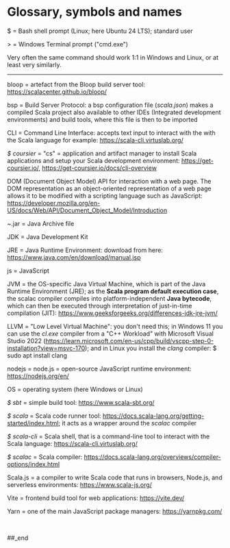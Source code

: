 # Glossary, symbols and names

$ = Bash shell prompt (Linux; here Ubuntu 24 LTS); standard user

\> = Windows Terminal prompt ("cmd.exe")

Very often the same command should work 1:1 in Windows and Linux, or at least very similarly.

------

bloop = artefact from the Bloop build server tool: https://scalacenter.github.io/bloop/

bsp = Build Server Protocol: a bsp configuration file (_scala.json_) makes a compiled Scala project also available to other IDEs (Integrated development environments) and build tools, where this file is then to be imported

CLI = Command Line Interface: accepts text input to interact with the with the Scala language for example: https://scala-cli.virtuslab.org/

_$ coursier_ = "cs" = application and artifact manager to install Scala applications and setup your Scala development environment: https://get-coursier.io/, https://get-coursier.io/docs/cli-overview

DOM (Document Object Model) API for interaction with a web page. The DOM representation as an object-oriented representation of a web page allows it to be modified with a scripting language such as JavaScript: https://developer.mozilla.org/en-US/docs/Web/API/Document_Object_Model/Introduction

~.jar = Java Archive file

JDK = Java Development Kit

JRE = Java Runtime Environment: download from here: https://www.java.com/en/download/manual.jsp

js = JavaScript

JVM = the OS-specific Java Virtual Machine, which is part of the Java Runtime Environment (JRE); as the **Scala program default execution case**, the scalac compiler compiles into platform-independent **Java bytecode**, which can then be executed through interpretation of just-in-time compilation (JIT): https://www.geeksforgeeks.org/differences-jdk-jre-jvm/ 

LLVM = "Low Level Virtual Machine": you don't need this; in Windows 11 you can use the _cl.exe_ compiler from a "C++ Workload" with Microsoft Visual Studio 2022 (https://learn.microsoft.com/en-us/cpp/build/vscpp-step-0-installation?view=msvc-170); and in Linux you install the _clang_ compiler: $ sudo apt install clang

nodejs = node.js = open-source JavaScript runtime environment: https://nodejs.org/en/

OS = operating system (here Windows or Linux)

_$ sbt_ = simple build tool: https://www.scala-sbt.org/

_$ scala_ = Scala code runner tool: https://docs.scala-lang.org/getting-started/index.html; it acts as a wrapper around the _scalac_ compiler

_$ scala-cli_ = Scala shell, that is a command-line tool to interact with the Scala language: https://scala-cli.virtuslab.org/

_$ scalac_ = Scala compiler: https://docs.scala-lang.org/overviews/compiler-options/index.html

Scala.js = a compiler to write Scala code that runs in browsers, Node.js, and serverless environments: https://www.scala-js.org/

Vite = frontend build tool for web applications: https://vite.dev/ 

Yarn = one of the main JavaScript package managers: https://yarnpkg.com/

<br/>

##_end
